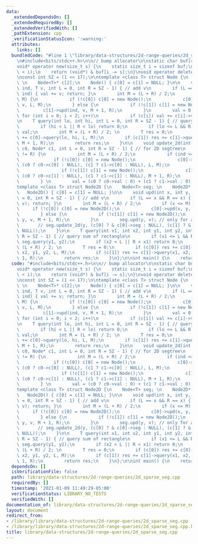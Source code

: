 ```yaml
---
data:
  _extendedDependsOn: []
  _extendedRequiredBy: []
  _extendedVerifiedWith: []
  _pathExtension: cpp
  _verificationStatusIcon: ':warning:'
  attributes:
    links: []
  bundledCode: "#line 1 \"library/data-structures/2d-range-queries/2d_sparse_seg.cpp\"\
    \n#include<bits/stdc++.h>\n\n// bump allocator\n\nstatic char buf[450 << 20];\n\
    void* operator new(size_t s) {\n    static size_t i = sizeof buf;\n    assert(s\
    \ < i);\n    return (void*) & buf[i -= s];\n}\nvoid operator delete(void*) {}\n\
    \nconst int SZ = (1 << 17);\n\ntemplate <class T> struct Node {\n    T val = 0;\
    \ \n    Node<T>* c[2];\n    Node() { c[0] = c[1] = NULL; }\n\n    void upd(int\
    \ ind, T v, int L = 0, int R = SZ - 1) { // add v\n        if (L == ind && R ==\
    \ ind) { val += v; return; }\n        int M = (L + R) / 2;\n        if (ind <=\
    \ M) {\n            if (!c[0]) c[0] = new Node();\n            c[0]->upd(ind,\
    \ v, L, M);\n        } else {\n            if (!c[1]) c[1] = new Node();\n   \
    \         c[1]->upd(ind, v, M + 1, R);\n        }\n        val = 0; \n       \
    \ for (int i = 0; i < 2; i++)\n            if (c[i]) val += c[i]->val;\n    }\n\
    \n    T query(int lo, int hi, int L = 0, int R = SZ - 1) { // query sum of segment\n\
    \        if (hi < L || R < lo) return 0;\n        if (lo <= L && R <= hi) return\
    \ val;\n        int M = (L + R) / 2; \n        T res = 0;\n        if (c[0]) res\
    \ += c[0]->query(lo, hi, L, M);\n        if (c[1]) res += c[1]->query(lo, hi,\
    \ M + 1, R);\n        return res;\n    }\n\n    void update_2d(int ind, Node*\
    \ c0, Node* c1, int L = 0, int R = SZ - 1) { // for 2D segtree\n        if (L\
    \ != R) {\n            int M = (L + R) / 2;\n            if (ind <= M) {\n   \
    \             if (!c[0]) c[0] = new Node();\n                c[0]->update_2d(ind,\
    \ (c0 ? c0->c[0] : NULL), (c1 ? c1->c[0] : NULL), L, M);\n            } else {\n\
    \                if (!c[1]) c[1] = new Node();\n                c[1]->update_2d(ind,\
    \ (c0 ? c0->c[1] : NULL), (c1 ? c1->c[1] : NULL), M + 1, R);\n            }\n\
    \        } \n        val = (c0 ? c0->val : 0) + (c1 ? c1->val : 0);\n    }\n};\n\
    template <class T> struct Node2D {\n    Node<T> seg; \n    Node2D* c[2];\n\n \
    \   Node2D() { c[0] = c[1] = NULL; }\n\n    void upd(int x, int y, T v, int L\
    \ = 0, int R = SZ - 1) { // add v\n        if (L == x && R == x) { seg.upd(y,\
    \ v); return; }\n        int M = (L + R) / 2;\n        if (x <= M) {\n       \
    \     if (!c[0]) c[0] = new Node2D();\n            c[0]->upd(x, y, v, L, M);\n\
    \        } else {\n            if (!c[1]) c[1] = new Node2D();\n            c[1]->upd(x,\
    \ y, v, M + 1, R);\n        }\n        seg.upd(y, v); // only for addition\n \
    \       // seg.update_2d(y, (c[0] ? & c[0]->seg : NULL), (c[1] ? & c[1]->seg :\
    \ NULL));\n    }\n\n    T query(int x1, int x2, int y1, int y2, int L = 0, int\
    \ R = SZ - 1) { // query sum of rectangle\n        if (x1 <= L && R <= x2) return\
    \ seg.query(y1, y2);\n        if (x2 < L || R < x1) return 0;\n        int M =\
    \ (L + R) / 2; \n        T res = 0;\n        if (c[0]) res += c[0]->query(x1,\
    \ x2, y1, y2, L, M);\n        if (c[1]) res += c[1]->query(x1, x2, y1, y2, M +\
    \ 1, R);\n        return res;\n    }\n};\n\nint main() {\n    return 0;\n}\n"
  code: "#include<bits/stdc++.h>\n\n// bump allocator\n\nstatic char buf[450 << 20];\n\
    void* operator new(size_t s) {\n    static size_t i = sizeof buf;\n    assert(s\
    \ < i);\n    return (void*) & buf[i -= s];\n}\nvoid operator delete(void*) {}\n\
    \nconst int SZ = (1 << 17);\n\ntemplate <class T> struct Node {\n    T val = 0;\
    \ \n    Node<T>* c[2];\n    Node() { c[0] = c[1] = NULL; }\n\n    void upd(int\
    \ ind, T v, int L = 0, int R = SZ - 1) { // add v\n        if (L == ind && R ==\
    \ ind) { val += v; return; }\n        int M = (L + R) / 2;\n        if (ind <=\
    \ M) {\n            if (!c[0]) c[0] = new Node();\n            c[0]->upd(ind,\
    \ v, L, M);\n        } else {\n            if (!c[1]) c[1] = new Node();\n   \
    \         c[1]->upd(ind, v, M + 1, R);\n        }\n        val = 0; \n       \
    \ for (int i = 0; i < 2; i++)\n            if (c[i]) val += c[i]->val;\n    }\n\
    \n    T query(int lo, int hi, int L = 0, int R = SZ - 1) { // query sum of segment\n\
    \        if (hi < L || R < lo) return 0;\n        if (lo <= L && R <= hi) return\
    \ val;\n        int M = (L + R) / 2; \n        T res = 0;\n        if (c[0]) res\
    \ += c[0]->query(lo, hi, L, M);\n        if (c[1]) res += c[1]->query(lo, hi,\
    \ M + 1, R);\n        return res;\n    }\n\n    void update_2d(int ind, Node*\
    \ c0, Node* c1, int L = 0, int R = SZ - 1) { // for 2D segtree\n        if (L\
    \ != R) {\n            int M = (L + R) / 2;\n            if (ind <= M) {\n   \
    \             if (!c[0]) c[0] = new Node();\n                c[0]->update_2d(ind,\
    \ (c0 ? c0->c[0] : NULL), (c1 ? c1->c[0] : NULL), L, M);\n            } else {\n\
    \                if (!c[1]) c[1] = new Node();\n                c[1]->update_2d(ind,\
    \ (c0 ? c0->c[1] : NULL), (c1 ? c1->c[1] : NULL), M + 1, R);\n            }\n\
    \        } \n        val = (c0 ? c0->val : 0) + (c1 ? c1->val : 0);\n    }\n};\n\
    template <class T> struct Node2D {\n    Node<T> seg; \n    Node2D* c[2];\n\n \
    \   Node2D() { c[0] = c[1] = NULL; }\n\n    void upd(int x, int y, T v, int L\
    \ = 0, int R = SZ - 1) { // add v\n        if (L == x && R == x) { seg.upd(y,\
    \ v); return; }\n        int M = (L + R) / 2;\n        if (x <= M) {\n       \
    \     if (!c[0]) c[0] = new Node2D();\n            c[0]->upd(x, y, v, L, M);\n\
    \        } else {\n            if (!c[1]) c[1] = new Node2D();\n            c[1]->upd(x,\
    \ y, v, M + 1, R);\n        }\n        seg.upd(y, v); // only for addition\n \
    \       // seg.update_2d(y, (c[0] ? & c[0]->seg : NULL), (c[1] ? & c[1]->seg :\
    \ NULL));\n    }\n\n    T query(int x1, int x2, int y1, int y2, int L = 0, int\
    \ R = SZ - 1) { // query sum of rectangle\n        if (x1 <= L && R <= x2) return\
    \ seg.query(y1, y2);\n        if (x2 < L || R < x1) return 0;\n        int M =\
    \ (L + R) / 2; \n        T res = 0;\n        if (c[0]) res += c[0]->query(x1,\
    \ x2, y1, y2, L, M);\n        if (c[1]) res += c[1]->query(x1, x2, y1, y2, M +\
    \ 1, R);\n        return res;\n    }\n};\n\nint main() {\n    return 0;\n}"
  dependsOn: []
  isVerificationFile: false
  path: library/data-structures/2d-range-queries/2d_sparse_seg.cpp
  requiredBy: []
  timestamp: '2021-01-09 11:49:29-05:00'
  verificationStatus: LIBRARY_NO_TESTS
  verifiedWith: []
documentation_of: library/data-structures/2d-range-queries/2d_sparse_seg.cpp
layout: document
redirect_from:
- /library/library/data-structures/2d-range-queries/2d_sparse_seg.cpp
- /library/library/data-structures/2d-range-queries/2d_sparse_seg.cpp.html
title: library/data-structures/2d-range-queries/2d_sparse_seg.cpp
---
```


